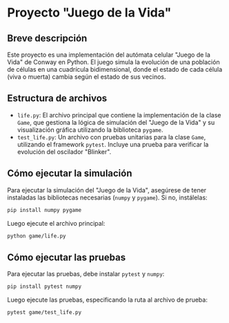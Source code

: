 # Proyecto "Juego de la Vida"

## Breve descripción

Este proyecto es una implementación del autómata celular "Juego de la Vida" de Conway en Python. El juego simula la evolución de una población de células en una cuadrícula bidimensional, donde el estado de cada célula (viva o muerta) cambia según el estado de sus vecinos.

## Estructura de archivos

-   `life.py`: El archivo principal que contiene la implementación de la clase `Game`, que gestiona la lógica de simulación del "Juego de la Vida" y su visualización gráfica utilizando la biblioteca `pygame`.
-   `test_life.py`: Un archivo con pruebas unitarias para la clase `Game`, utilizando el framework `pytest`. Incluye una prueba para verificar la evolución del oscilador "Blinker".

## Cómo ejecutar la simulación

Para ejecutar la simulación del "Juego de la Vida", asegúrese de tener instaladas las bibliotecas necesarias (`numpy` y `pygame`). Si no, instálelas:

```bash
pip install numpy pygame
```

Luego ejecute el archivo principal:

```bash
python game/life.py
```

## Cómo ejecutar las pruebas

Para ejecutar las pruebas, debe instalar `pytest` y `numpy`:

```bash
pip install pytest numpy
```

Luego ejecute las pruebas, especificando la ruta al archivo de prueba:

```bash
pytest game/test_life.py
```
